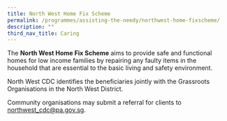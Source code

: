 ```yaml
---
title: North West Home Fix Scheme
permalink: /programmes/assisting-the-needy/northwest-home-fixscheme/
description: ""
third_nav_title: Caring
---
```

The **North West Home Fix Scheme** aims to provide safe and functional homes for low income families by repairing any faulty items in the household that are essential to the basic living and safety environment.

North West CDC identifies the beneficiaries jointly with the Grassroots Organisations in the North West District.

Community organisations may submit a referral for clients to northwest_cdc@pa.gov.sg.